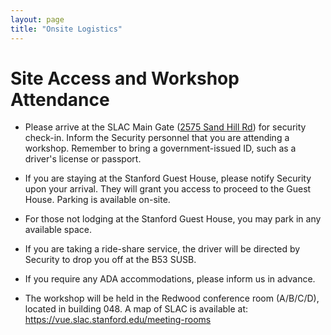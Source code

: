```yaml
---
layout: page
title: "Onsite Logistics"
---
```


# Site Access and Workshop Attendance

 * Please arrive at the SLAC Main Gate ([2575 Sand Hill Rd](https://maps.app.goo.gl/q1iT8b3xzSrFgVrF6)) for security check-in. Inform the Security personnel that you are attending a workshop. Remember to bring a government-issued ID, such as a driver's license or passport.

 * If you are staying at the Stanford Guest House, please notify Security upon your arrival. They will grant you access to proceed to the Guest House. Parking is available on-site.

 * For those not lodging at the Stanford Guest House, you may park in any available space.

 * If you are taking a ride-share service, the driver will be directed by Security to drop you off at the B53 SUSB.

 * If you require any ADA accommodations, please inform us in advance.

 * The workshop will be held in the Redwood conference room (A/B/C/D), located in building 048. A map of SLAC is available at: https://vue.slac.stanford.edu/meeting-rooms
